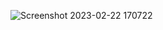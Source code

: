 ![Screenshot 2023-02-22 170722](https://user-images.githubusercontent.com/111186592/222467143-cf2dce63-2b03-469a-8983-d21f5ca1075a.png)
